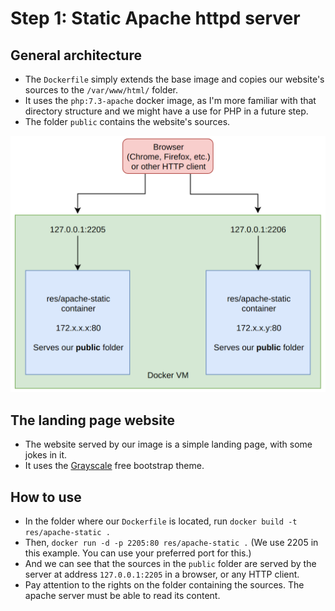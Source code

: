 # Step 1: Static Apache httpd server

## General architecture

- The `Dockerfile` simply extends the base image and copies our website's sources to the `/var/www/html/` folder.
- It uses the `php:7.3-apache` docker image, as I'm more familiar with that directory structure and we might have a use for PHP in a future step.
- The folder `public` contains the website's sources.

![Architecture diagram](../img/apache-static.png?s=200)

## The landing page website

- The website served by our image is a simple landing page, with some jokes in it.
- It uses the [Grayscale](https://startbootstrap.com/previews/grayscale/) free bootstrap theme.

## How to use

- In the folder where our `Dockerfile` is located, run `docker build -t res/apache-static .`
- Then, `docker run -d -p 2205:80 res/apache-static .` (We use 2205 in this example. You can use your preferred port for this.)
- And we can see that the sources in the `public` folder are served by the server at address `127.0.0.1:2205` in a browser, or any HTTP client.
- Pay attention to the rights on the folder containing the sources. The apache server must be able to read its content.